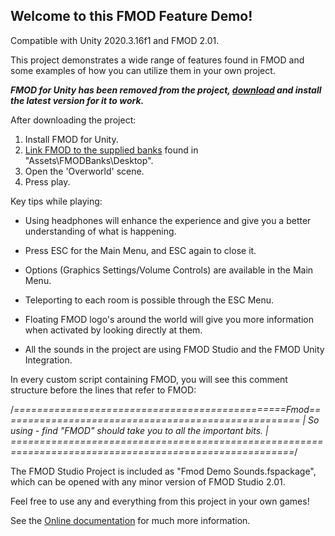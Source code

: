 Welcome to this FMOD Feature Demo!
----------------------------------

Compatible with Unity 2020.3.16f1 and FMOD 2.01.

This project demonstrates a wide range of features found in FMOD and some examples of how you can utilize them in your own project.

***FMOD for Unity has been removed from the project, [download](https://fmod.com/download) and install the latest version for it to work.***

After downloading the project:

1. Install FMOD for Unity.
2. [Link FMOD to the supplied banks](https://fmod.com/resources/documentation-unity?version=2.01&page=user-guide.html#using-a-single-platform-build) found in "Assets\FMODBanks\Desktop".
3. Open the 'Overworld' scene.
4. Press play.

Key tips while playing:

- Using headphones will enhance the experience and give you a better understanding of what is happening.

- Press ESC for the Main Menu, and ESC again to close it.

- Options (Graphics Settings/Volume Controls) are available in the Main Menu.

- Teleporting to each room is possible through the ESC Menu.

- Floating FMOD logo's around the world will give you more information when activated by looking directly at them.

- All the sounds in the project are using FMOD Studio and the FMOD Unity Integration.

In every custom script containing FMOD, you will see this comment structure before the lines that refer to FMOD:

  /*===============================================Fmod====================================================
  |                     So using - find "FMOD" should take you to all the important bits.                 |
  =======================================================================================================*/

The FMOD Studio Project is included as "Fmod Demo Sounds.fspackage", which can be opened with any minor version of FMOD Studio 2.01.

Feel free to use any and everything from this project in your own games!

See the [Online documentation](https://fmod.com/resources/documentation-unity?version=2.01&page=welcome.html) for much more information.